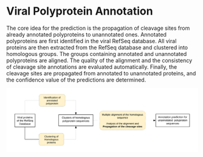 # Viral Polyprotein Annotation

The core idea for the prediction is the propagation of cleavage sites from already annotated polyproteins to unannotated ones. Annotated polyproteins are first identified in the viral RefSeq database. All viral proteins are then extracted from the RefSeq database and clustered into homologous groups. The groups containing annotated and unannotated polyproteins are aligned. The quality of the alignment and the consistency of cleavage site annotations are evaluated automatically. Finally, the cleavage sites are propagated from annotated to unannotated proteins, and the confidence value of the predictions are determined.


![Alt text](etc/method_workflow.png?raw=true "Overview of the method")
